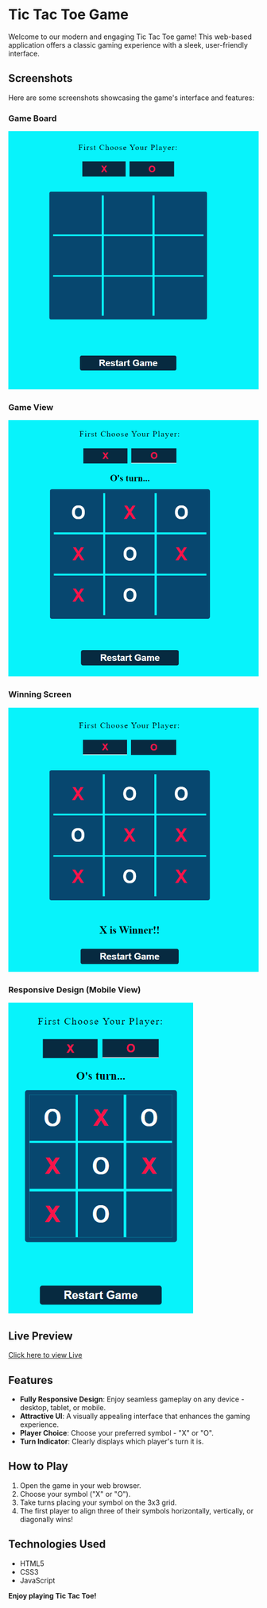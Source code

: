 # Tic Tac Toe Game

Welcome to our modern and engaging Tic Tac Toe game! This web-based application offers a classic gaming experience with a sleek, user-friendly interface.

## Screenshots

Here are some screenshots showcasing the game's interface and features:

### Game Board
![Game Board](./images/ss%201.png)

### Game View
![Symbol Selection](./images/ss%203.png)

### Winning Screen
![Winning Screen](./images/ss%202.png)

### Responsive Design (Mobile View)
![Responsive Design](./images/mobile%20view.png)


## Live Preview

[Click here to view Live](https://tic-toe-webapp-game.netlify.app/)


## Features

- **Fully Responsive Design**: Enjoy seamless gameplay on any device - desktop, tablet, or mobile.
- **Attractive UI**: A visually appealing interface that enhances the gaming experience.
- **Player Choice**: Choose your preferred symbol - "X" or "O".
- **Turn Indicator**: Clearly displays which player's turn it is.

## How to Play

1. Open the game in your web browser.
2. Choose your symbol ("X" or "O").
3. Take turns placing your symbol on the 3x3 grid.
4. The first player to align three of their symbols horizontally, vertically, or diagonally wins!


## Technologies Used

- HTML5
- CSS3
- JavaScript

**Enjoy playing Tic Tac Toe!**
